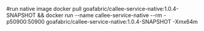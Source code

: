 #run native image
docker pull goafabric/callee-service-native:1.0.4-SNAPSHOT && docker run --name callee-service-native --rm -p50900:50900 goafabric/callee-service-native:1.0.4-SNAPSHOT -Xmx64m
